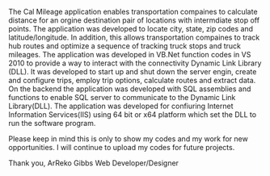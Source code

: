 The Cal Mileage application enables transportation compaines to calculate distance for an orgine destination pair of locations 
with intermdiate stop off points. The application was developed to locate city, state, zip codes and latitude/longitude. 
In addition, this allows transportation compaines to track hub routes and optimize a sequence of tracking truck stops and truck mileages.
The application was developed in VB.Net function codes in VS 2010 to provide a way to interact with the connectivity Dynamic Link Library (DLL).
It was developed to start up and shut down the server engin, create and configure trips, employ trip options, calculate routes and extract data.
On the backend the application was developed with SQL assemblies and functions to enable SQL server to communicate to the Dynamic Link Library(DLL).
The application was developed for confiuring Internet Information Services(IIS) using 64 bit or x64 platform which set the DLL to run the software program.

Please keep in mind this is only to show my codes and my work for new opportunities. I will continue to upload my codes for future projects. 

Thank you,
ArReko Gibbs
Web Developer/Designer
